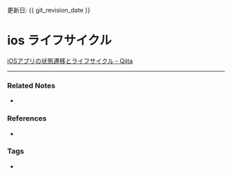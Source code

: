 更新日: {{ git_revision_date }}

# ios ライフサイクル
[iOSアプリの状態遷移とライフサイクル - Qiita](https://qiita.com/ya8612tec/items/52a39054eadc4742c267)

----
### Related Notes
- 

### References
- 

### Tags
- 